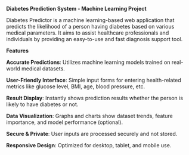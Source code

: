 **Diabetes Prediction System - Machine Learning Project**

Diabetes Predictor is a machine learning-based web application that predicts the likelihood of a person having diabetes based on various medical parameters. It aims to assist healthcare professionals and individuals by providing an easy-to-use and fast diagnosis support tool.

**Features**

**Accurate Predictions**: Utilizes machine learning models trained on real-world medical datasets.

**User-Friendly Interface**: Simple input forms for entering health-related metrics like glucose level, BMI, age, blood pressure, etc.

**Result Display**: Instantly shows prediction results whether the person is likely to have diabetes or not.

**Data Visualization**: Graphs and charts show dataset trends, feature importance, and model performance (optional).

**Secure & Private**: User inputs are processed securely and not stored.

**Responsive Design**: Optimized for desktop, tablet, and mobile use.


